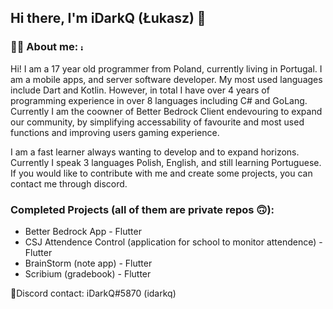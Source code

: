 
## Hi there, I'm iDarkQ (Łukasz) 👋

### 👦🏻 **About me:** <img height="10em" src="https://komarev.com/ghpvc/?username=iDarkQ&label=Profile Views&color=0e75b6&style=plastic)" alt="iDarkQ" />
Hi! I am a 17 year old programmer from Poland, currently living in Portugal. I am a mobile apps, and server software developer. My most used languages include Dart and Kotlin. However, in total I have over 4 years of programming experience in over 8 languages including C# and GoLang. Currently I am the coowner of Better Bedrock Client endevouring to expand our community, by simplifying accessability of favourite and most used functions and improving users gaming experience. 

I am a fast learner always wanting to develop and to expand horizons. Currently I speak 3 languages Polish, English, and still learning Portuguese. If you would like to contribute with me and create some projects, you can contact me through discord.

### Completed Projects (all of them are private repos 🙃):
- Better Bedrock App - Flutter
- CSJ Attendence Control (application for school to monitor attendence) - Flutter
- BrainStorm (note app) - Flutter
- Scribium (gradebook) - Flutter

📱Discord contact: iDarkQ#5870 (idarkq)
